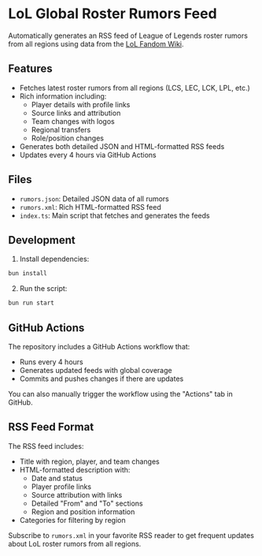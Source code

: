 # LoL Global Roster Rumors Feed

Automatically generates an RSS feed of League of Legends roster rumors from all regions using data from the [LoL Fandom Wiki](https://lol.fandom.com/).

## Features

- Fetches latest roster rumors from all regions (LCS, LEC, LCK, LPL, etc.)
- Rich information including:
  - Player details with profile links
  - Source links and attribution
  - Team changes with logos
  - Regional transfers
  - Role/position changes
- Generates both detailed JSON and HTML-formatted RSS feeds
- Updates every 4 hours via GitHub Actions

## Files

- `rumors.json`: Detailed JSON data of all rumors
- `rumors.xml`: Rich HTML-formatted RSS feed
- `index.ts`: Main script that fetches and generates the feeds

## Development

1. Install dependencies:
```bash
bun install
```

2. Run the script:
```bash
bun run start
```

## GitHub Actions

The repository includes a GitHub Actions workflow that:
- Runs every 4 hours
- Generates updated feeds with global coverage
- Commits and pushes changes if there are updates

You can also manually trigger the workflow using the "Actions" tab in GitHub.

## RSS Feed Format

The RSS feed includes:
- Title with region, player, and team changes
- HTML-formatted description with:
  - Date and status
  - Player profile links
  - Source attribution with links
  - Detailed "From" and "To" sections
  - Region and position information
- Categories for filtering by region

Subscribe to `rumors.xml` in your favorite RSS reader to get frequent updates about LoL roster rumors from all regions.
